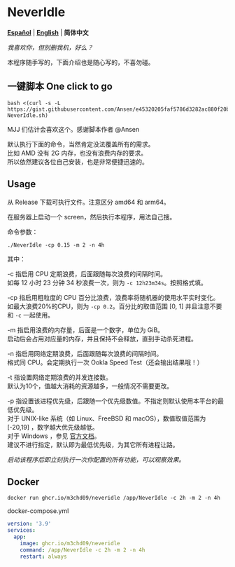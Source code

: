 # NeverIdle

[**Español**](README_ES.md) | [**English**](README_en.md) | **简体中文**

*我喜欢你，但别删我机，好么？*

本程序随手写的，下面介绍也是随心写的，不喜勿碰。

## 一键脚本 One click to go

```shell
bash <(curl -s -L https://gist.githubusercontent.com/Ansen/e45320205faf5786d3282ac880f20bab/raw/onekey-NeverIdle.sh)
```

MJJ 们估计会喜欢这个。感谢脚本作者 @Ansen

默认执行下面的命令，当然肯定没法覆盖所有的需求。  
比如 AMD 没有 2G 内存，也没有浪费内存的要求。  
所以依然建议各位自己安装，也是非常便捷迅速的。

## Usage

从 Release 下载可执行文件。注意区分 amd64 和 arm64。

在服务器上启动一个 screen，然后执行本程序，用法自己搜。

命令参数：

```shell
./NeverIdle -cp 0.15 -m 2 -n 4h
```

其中：

-c 指启用 CPU 定期浪费，后面跟随每次浪费的间隔时间。  
如每 12 小时 23 分钟 34 秒浪费一次，则为 `-c 12h23m34s`。按照格式填。

-cp 指启用粗粒度的 CPU 百分比浪费，浪费率将随机器的使用水平实时变化。  
如最大浪费20%的CPU，则为 `-cp 0.2`。百分比的取值范围 [0, 1] 并且注意不要和 `-c` 一起使用。

-m 指启用浪费的内存量，后面是一个数字，单位为 GiB。  
启动后会占用对应量的内存，并且保持不会释放，直到手动杀死进程。

-n 指启用网络定期浪费，后面跟随每次浪费的间隔时间。  
格式同 CPU。会定期执行一次 Ookla Speed Test（还会输出结果哦！）

-t 指设置网络定期浪费的并发连接数。  
默认为10个，值越大消耗的资源越多，一般情况不需要更改。

-p 指设置该进程优先级，后跟随一个优先级数值。不指定则默认使用本平台的最低优先级。  
对于 UNIX-like 系统（如 Linux、FreeBSD 和 macOS），数值取值范围为 [-20,19] ，数字越大优先级越低。  
对于 Windows ，参见 [官方文档](https://learn.microsoft.com/zh-cn/windows/win32/api/processthreadsapi/nf-processthreadsapi-setpriorityclass)。  
建议不进行指定，默认即为最低优先级，为其它所有进程让路。

*启动该程序后即立刻执行一次你配置的所有功能，可以观察效果。*

## Docker

```shell
docker run ghcr.io/m3chd09/neveridle /app/NeverIdle -c 2h -m 2 -n 4h
```

docker-compose.yml

```yaml
version: '3.9'
services:
  app:
    image: ghcr.io/m3chd09/neveridle
    command: /app/NeverIdle -c 2h -m 2 -n 4h
    restart: always
```

